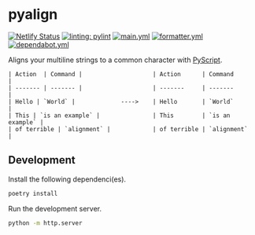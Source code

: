 # pyalign

[![Netlify Status](https://api.netlify.com/api/v1/badges/26ab67b9-6305-4776-829c-977042ec9d96/deploy-status)](https://app.netlify.com/sites/pyalign/deploys)
[![linting: pylint](https://img.shields.io/badge/linting-pylint-yellowgreen)](https://github.com/PyCQA/pylint)
[![main.yml](https://github.com/winstxnhdw/pyalign/actions/workflows/main.yml/badge.svg)](https://github.com/winstxnhdw/pyalign/actions/workflows/main.yml)
[![formatter.yml](https://github.com/winstxnhdw/pyalign/actions/workflows/formatter.yml/badge.svg)](https://github.com/winstxnhdw/pyalign/actions/workflows/formatter.yml)
[![dependabot.yml](https://github.com/winstxnhdw/pyalign/actions/workflows/dependabot.yml/badge.svg)](https://github.com/winstxnhdw/pyalign/actions/workflows/dependabot.yml)

Aligns your multiline strings to a common character with [PyScript](https://pyscript.net/).

```text
| Action  | Command |                    | Action      | Command         |
| ------- | ------- |                    | -------     | -------         |
| Hello | `World` |             ---->    | Hello       | `World`         |
| This | `is an example` |               | This        | `is an example` |
| of terrible | `alignment` |            | of terrible | `alignment`     |
```

## Development

Install the following dependenci(es).

```bash
poetry install
```

Run the development server.

```bash
python -m http.server
```
